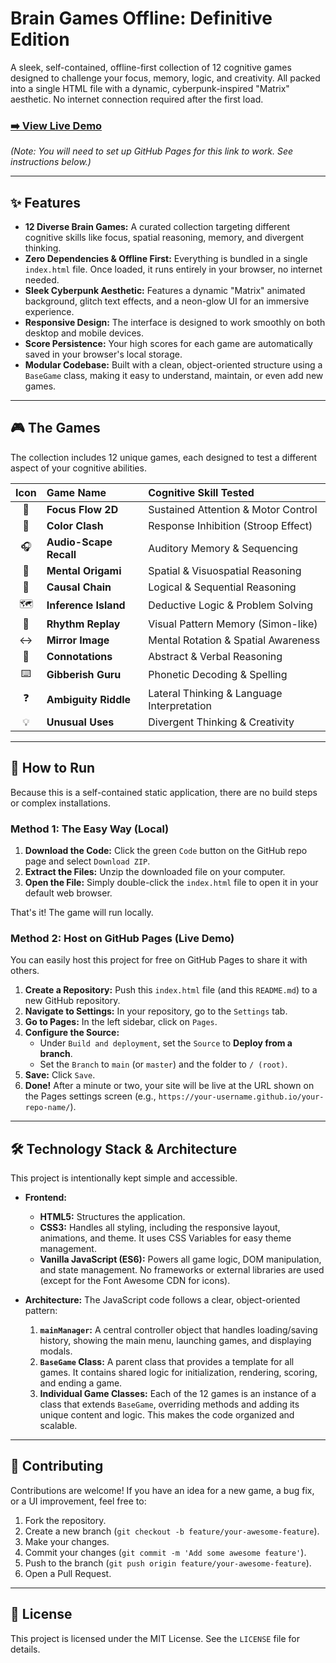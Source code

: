 # Brain Games Offline: Definitive Edition



A sleek, self-contained, offline-first collection of 12 cognitive games designed to challenge your focus, memory, logic, and creativity. All packed into a single HTML file with a dynamic, cyberpunk-inspired "Matrix" aesthetic. No internet connection required after the first load.

### [➡️ View Live Demo](https://your-username.github.io/your-repo-name/)
*(Note: You will need to set up GitHub Pages for this link to work. See instructions below.)*

---

## ✨ Features

*   **12 Diverse Brain Games:** A curated collection targeting different cognitive skills like focus, spatial reasoning, memory, and divergent thinking.
*   **Zero Dependencies & Offline First:** Everything is bundled in a single `index.html` file. Once loaded, it runs entirely in your browser, no internet needed.
*   **Sleek Cyberpunk Aesthetic:** Features a dynamic "Matrix" animated background, glitch text effects, and a neon-glow UI for an immersive experience.
*   **Responsive Design:** The interface is designed to work smoothly on both desktop and mobile devices.
*   **Score Persistence:** Your high scores for each game are automatically saved in your browser's local storage.
*   **Modular Codebase:** Built with a clean, object-oriented structure using a `BaseGame` class, making it easy to understand, maintain, or even add new games.

---

## 🎮 The Games

The collection includes 12 unique games, each designed to test a different aspect of your cognitive abilities.

| Icon | Game Name | Cognitive Skill Tested |
| :--: | :--- | :--- |
| 🚀 | **Focus Flow 2D** | Sustained Attention & Motor Control |
| 🎨 | **Color Clash** | Response Inhibition (Stroop Effect) |
| 🎧 | **Audio-Scape Recall** | Auditory Memory & Sequencing |
| 📜 | **Mental Origami** | Spatial & Visuospatial Reasoning |
| 🔗 | **Causal Chain** | Logical & Sequential Reasoning |
| 🗺️ | **Inference Island** | Deductive Logic & Problem Solving |
| 🌊 | **Rhythm Replay** | Visual Pattern Memory (Simon-like) |
| ↔️ | **Mirror Image** | Mental Rotation & Spatial Awareness |
| 💬 | **Connotations** | Abstract & Verbal Reasoning |
| ⌨️ | **Gibberish Guru** | Phonetic Decoding & Spelling |
| ❓ | **Ambiguity Riddle** | Lateral Thinking & Language Interpretation |
| 💡 | **Unusual Uses** | Divergent Thinking & Creativity |

---

## 🚀 How to Run

Because this is a self-contained static application, there are no build steps or complex installations.

### Method 1: The Easy Way (Local)

1.  **Download the Code:** Click the green `Code` button on the GitHub repo page and select `Download ZIP`.
2.  **Extract the Files:** Unzip the downloaded file on your computer.
3.  **Open the File:** Simply double-click the `index.html` file to open it in your default web browser.

That's it! The game will run locally.

### Method 2: Host on GitHub Pages (Live Demo)

You can easily host this project for free on GitHub Pages to share it with others.

1.  **Create a Repository:** Push this `index.html` file (and this `README.md`) to a new GitHub repository.
2.  **Navigate to Settings:** In your repository, go to the `Settings` tab.
3.  **Go to Pages:** In the left sidebar, click on `Pages`.
4.  **Configure the Source:**
    *   Under `Build and deployment`, set the `Source` to **Deploy from a branch**.
    *   Set the `Branch` to `main` (or `master`) and the folder to `/ (root)`.
5.  **Save:** Click `Save`.
6.  **Done!** After a minute or two, your site will be live at the URL shown on the Pages settings screen (e.g., `https://your-username.github.io/your-repo-name/`).

---

## 🛠️ Technology Stack & Architecture

This project is intentionally kept simple and accessible.

*   **Frontend:**
    *   **HTML5:** Structures the application.
    *   **CSS3:** Handles all styling, including the responsive layout, animations, and theme. It uses CSS Variables for easy theme management.
    *   **Vanilla JavaScript (ES6):** Powers all game logic, DOM manipulation, and state management. No frameworks or external libraries are used (except for the Font Awesome CDN for icons).

*   **Architecture:**
    The JavaScript code follows a clear, object-oriented pattern:
    1.  **`mainManager`:** A central controller object that handles loading/saving history, showing the main menu, launching games, and displaying modals.
    2.  **`BaseGame` Class:** A parent class that provides a template for all games. It contains shared logic for initialization, rendering, scoring, and ending a game.
    3.  **Individual Game Classes:** Each of the 12 games is an instance of a class that extends `BaseGame`, overriding methods and adding its unique content and logic. This makes the code organized and scalable.

---

## 🤝 Contributing

Contributions are welcome! If you have an idea for a new game, a bug fix, or a UI improvement, feel free to:

1.  Fork the repository.
2.  Create a new branch (`git checkout -b feature/your-awesome-feature`).
3.  Make your changes.
4.  Commit your changes (`git commit -m 'Add some awesome feature'`).
5.  Push to the branch (`git push origin feature/your-awesome-feature`).
6.  Open a Pull Request.

---

## 📜 License

This project is licensed under the MIT License. See the `LICENSE` file for details.
